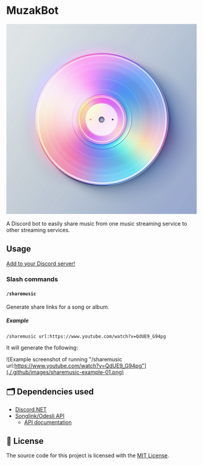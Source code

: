 # MuzakBot

![MuzakBot logo](./.github/images/logo.png)

A Discord bot to easily share music from one music streaming service to other streaming services.

## Usage

[Add to your Discord server!](https://discord.com/api/oauth2/authorize?client_id=1131341120924831866&permissions=274877958144&scope=bot+applications.commands)

### Slash commands

#### `/sharemusic`

Generate share links for a song or album.

##### Example

`/sharemusic url:https://www.youtube.com/watch?v=QdUE9_G94pg`

It will generate the following:

![Example screenshot of running "/sharemusic url:https://www.youtube.com/watch?v=QdUE9_G94pg"](./.github/images/sharemusic-example-01.png)

## 🗂️ Dependencies used

* [Discord.NET](https://github.com/discord-net/Discord.Net)
* [Songlink/Odesli API](https://odesli.co)
    * [API documentation](https://linktree.notion.site/API-d0ebe08a5e304a55928405eb682f6741)

## 🤝 License

The source code for this project is licensed with the [MIT License](./LICENSE).